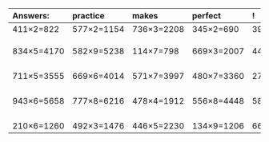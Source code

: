 | Answers: | practice | makes | perfect | ! |
| :--- | :--- | :--- | :--- | :--- |
| 411×2=822 | 577×2=1154 | 736×3=2208 | 345×2=690 | 391×9=3519 | 
|   |   |   |   |   | 
|   |   |   |   |   | 
|   |   |   |   |   | 
| 834×5=4170 | 582×9=5238 | 114×7=798 | 669×3=2007 | 446×6=2676 | 
|   |   |   |   |   | 
|   |   |   |   |   | 
|   |   |   |   |   | 
|   |   |   |   |   | 
| 711×5=3555 | 669×6=4014 | 571×7=3997 | 480×7=3360 | 278×2=556 | 
|   |   |   |   |   | 
|   |   |   |   |   | 
|   |   |   |   |   | 
|   |   |   |   |   | 
| 943×6=5658 | 777×8=6216 | 478×4=1912 | 556×8=4448 | 583×3=1749 | 
|   |   |   |   |   | 
|   |   |   |   |   | 
|   |   |   |   |   | 
|   |   |   |   |   | 
| 210×6=1260 | 492×3=1476 | 446×5=2230 | 134×9=1206 | 663×5=3315 | 
